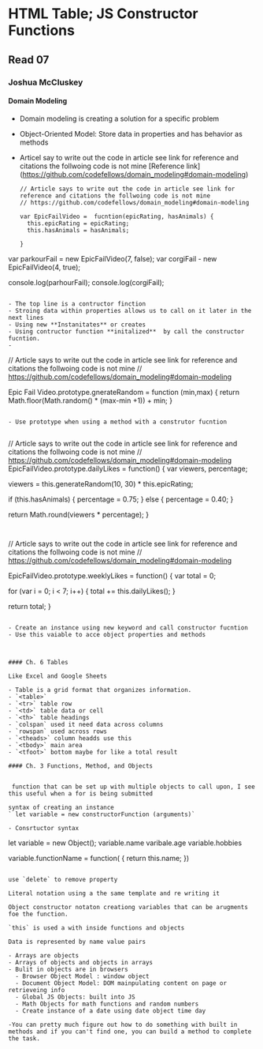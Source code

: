 # HTML Table; JS Constructor Functions

## Read 07

### Joshua McCluskey

#### Domain Modeling

- Domain modeling is creating a solution for a specific problem
- Object-Oriented Model: Store data in properties and has behavior as methods
- Articel say  to write out the code in article see link for reference and citations the follwoing code is not mine
[Reference link] (https://github.com/codefellows/domain_modeling#domain-modeling)

  ```
  // Article says to write out the code in article see link for reference and citations the follwoing code is not mine
  // https://github.com/codefellows/domain_modeling#domain-modeling
  
  var EpicFailVideo =  fucntion(epicRating, hasAnimals) {
    this.epicRating = epicRating;
    this.hasAnimals = hasAnimals;

  }
var parkourFail = new EpicFailVideo(7, false);
var corgiFail - new EpicFailVideo(4, true);

console.log(parhourFail);
console.log(corgiFail);

```

- The top line is a contructor finction
- Stroing data within properties allows us to call on it later in the next lines
- Using new **Instanitates** or creates
- Using contructor function **initalized**  by call the constructor fucntion.
- 
```
 // Article says to write out the code in article see link for reference and citations the follwoing code is not mine
  // https://github.com/codefellows/domain_modeling#domain-modeling

Epic Fail Video.prototype.gnerateRandom = function (min,max) {
  return Math.floor(Math.random() * (max-min +1)) + min;
}

```

- Use prototype when using a method with a construtor fucntion


```
 // Article says to write out the code in article see link for reference and citations the follwoing code is not mine
  // https://github.com/codefellows/domain_modeling#domain-modeling
EpicFailVideo.prototype.dailyLikes = function() {
  var viewers, percentage;

  viewers = this.generateRandom(10, 30) * this.epicRating;

  if (this.hasAnimals) {
    percentage = 0.75;
  } else {
    percentage = 0.40;
  }

  return Math.round(viewers * percentage);
}
```


```
 // Article says to write out the code in article see link for reference and citations the follwoing code is not mine
  // https://github.com/codefellows/domain_modeling#domain-modeling

EpicFailVideo.prototype.weeklyLikes = function() {
  var total = 0;

  for (var i = 0; i < 7; i++) {
    total += this.dailyLikes();
  }

  return total;
}
```

- Create an instance using new keyword and call constructor fucntion
- Use this vaiable to acce object properties and methods



#### Ch. 6 Tables 

Like Excel and Google Sheets

- Table is a grid format that organizes information.
- `<table>` 
- `<tr>` table row
- `<td>` table data or cell
- `<th>` table headings
- `colspan` used it need data across columns
- `rowspan` used across rows
- `<theads>` column headds use this
- `<tbody>` main area
- `<tfoot>` bottom maybe for like a total result

#### Ch. 3 Functions, Method, and Objects


 function that can be set up with multiple objects to call upon, I see this useful when a for is being submitted

syntax of creating an instance
` let variable = new constructorFunction (arguments)`

- Consrtuctor syntax

``` 
let variable = new Object();
variable.name
varibale.age
variable.hobbies

variable.functionName = function( {
  return this.name;
})
```

use `delete` to remove property

Literal notation using a the same template and re writing it

Object constructor notaton creationg variables that can be arugments foe the function.

`this` is used a with inside functions and objects

Data is represented by name value pairs

- Arrays are objects
- Arrays of objects and objects in arrays
- Bulit in objects are in browsers
  - Browser Object Model : window object
  - Document Object Model: DOM mainpulating content on page or retrieveing info
  - Global JS Objects: built into JS
  - Math Objects for math functions and random numbers
  - Create instance of a date using date object time day 

-You can pretty much figure out how to do something with built in methods and if you can't find one, you can build a method to complete the task.
